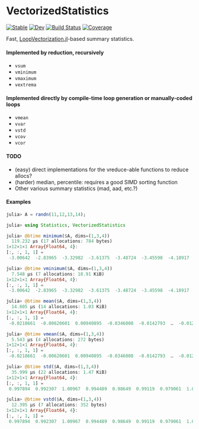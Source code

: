 # VectorizedStatistics

[![Stable](https://img.shields.io/badge/docs-stable-blue.svg)](https://brenhinkeller.github.io/VectorizedStatistics.jl/stable)
[![Dev](https://img.shields.io/badge/docs-dev-blue.svg)](https://brenhinkeller.github.io/VectorizedStatistics.jl/dev)
[![Build Status](https://github.com/brenhinkeller/VectorizedStatistics.jl/workflows/CI/badge.svg)](https://github.com/brenhinkeller/VectorizedStatistics.jl/actions)
[![Coverage](https://codecov.io/gh/brenhinkeller/VectorizedStatistics.jl/branch/main/graph/badge.svg)](https://codecov.io/gh/brenhinkeller/VectorizedStatistics.jl)

Fast, [LoopVectorization.jl](https://github.com/JuliaSIMD/LoopVectorization.jl)-based summary statistics.

#### Implemented by reduction, recursively
* `vsum`
* `vminimum`
* `vmaximum`
* `vextrema`

#### Implemented directly by compile-time loop generation or manually-coded loops
* `vmean`
* `vvar`
* `vstd`
* `vcov`
* `vcor`

#### TODO
* (easy) direct implementations for the vreduce-able functions to reduce allocs?
* (harder) median, percentile: requires a good SIMD sorting function
* Other various summary statistics (mad, aad, etc.?)

#### Examples
```julia
julia> A = randn(11,12,13,14);

julia> using Statistics, VectorizedStatistics

julia> @btime minimum($A, dims=(1,3,4))
  119.232 μs (17 allocations: 784 bytes)
1×12×1×1 Array{Float64, 4}:
[:, :, 1, 1] =
 -3.00642  -2.83965  -3.32982  -3.61375  -3.48724  -3.45598  -4.18917  -4.15953  -3.13166  -3.06141  -3.28183  -3.92745

julia> @btime vminimum($A, dims=(1,3,4))
  7.548 μs (7 allocations: 18.91 KiB)
1×12×1×1 Array{Float64, 4}:
[:, :, 1, 1] =
 -3.00642  -2.83965  -3.32982  -3.61375  -3.48724  -3.45598  -4.18917  -4.15953  -3.13166  -3.06141  -3.28183  -3.92745

julia> @btime mean($A, dims=(1,3,4))
  14.805 μs (14 allocations: 1.03 KiB)
1×12×1×1 Array{Float64, 4}:
[:, :, 1, 1] =
 -0.0218661  -0.00620601  0.00940895  -0.0346008  -0.0142793  …  -0.0122078  -0.00940791  -0.0224422  -0.0149096

julia> @btime vmean($A, dims=(1,3,4))
  5.543 μs (4 allocations: 272 bytes)
1×12×1×1 Array{Float64, 4}:
[:, :, 1, 1] =
 -0.0218661  -0.00620601  0.00940895  -0.0346008  -0.0142793  …  -0.0122078  -0.00940791  -0.0224422  -0.0149096

julia> @btime std($A, dims=(1,3,4))
  35.999 μs (22 allocations: 1.47 KiB)
1×12×1×1 Array{Float64, 4}:
[:, :, 1, 1] =
 0.997894  0.992307  1.00967  0.994489  0.98649  0.99119  0.979061  1.00489  1.01303  0.979  1.00003  0.977224

julia> @btime vstd($A, dims=(1,3,4))
  12.395 μs (7 allocations: 352 bytes)
1×12×1×1 Array{Float64, 4}:
[:, :, 1, 1] =
 0.997894  0.992307  1.00967  0.994489  0.98649  0.99119  0.979061  1.00489  1.01303  0.979  1.00003  0.977224
```
